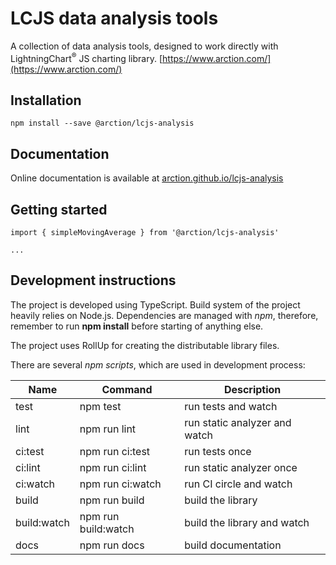 # LCJS data analysis tools

A collection of data analysis tools, designed to work directly with LightningChart<sup>&#174;</sup> JS charting library. [https://www.arction.com/](https://www.arction.com/)

## Installation

`npm install --save @arction/lcjs-analysis`

## Documentation

Online documentation is available at [arction.github.io/lcjs-analysis](https://arction.github.io/lcjs-analysis/)

## Getting started

```
import { simpleMovingAverage } from '@arction/lcjs-analysis'

...

```

## Development instructions

The project is developed using TypeScript. Build system of the project heavily relies on Node.js. Dependencies are managed with *npm*, therefore, remember to run **npm install** before starting of anything else. 

The project uses RollUp for creating the distributable library files.

There are several *npm scripts*, which are used in development process:

| Name     | Command          | Description              |
| ---------|------------------|--------------------------|
| test     | npm test         | run tests and watch      |
| lint     | npm run lint     | run static analyzer and watch
| ci:test  | npm run ci:test  | run tests once
| ci:lint  | npm run ci:lint  | run static analyzer once
| ci:watch | npm run ci:watch | run CI circle and watch
| build    | npm run build    | build the library
| build:watch| npm run build:watch | build the library and watch
| docs     | npm run docs     | build documentation
